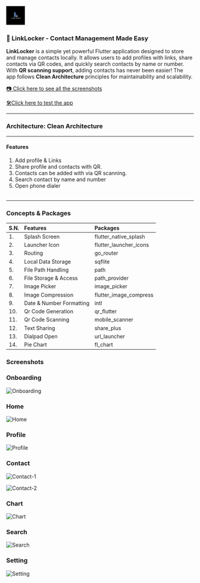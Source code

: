 <img src="https://github.com/BishalTamangDev/linklocker_flutter/blob/main/assets/icons/ic_launcher.png" alt="Application Icon" width="50" height="50">

### 🫙 LinkLocker - Contact Management Made Easy

**LinkLocker** is a simple yet powerful Flutter application designed to store and manage contacts
locally. It allows users to add profiles with links, share contacts via QR codes, and quickly search
contacts by name or number. With **QR scanning support**, adding contacts has never been easier! The
app follows **Clean Architecture** principles for maintainability and scalability.

[📷 Click here to see all the screenshots](https://drive.google.com/drive/folders/1wheLaTbga_IlmDf_9GhigmAIl3f0L5kM?usp=sharing)

[🛠️Click here to test the app](https://drive.google.com/drive/folders/1qPK3B3zq4fK2QRNpAbULSgeyJ7JNHRbq?usp=drive_link)

---
### Architecture: Clean Architecture
---

#### **Features**

1. Add profile & Links
2. Share profile and contacts with QR.
3. Contacts can be added with via QR scanning.
4. Search contact by name and number
5. Open phone dialer
   <br><br>

---

### **Concepts & Packages**

| S.N. | Features                 | Packages               |
|:-----|:-------------------------|:-----------------------|
| 1.   | Splash Screen            | flutter_native_splash  |
| 2.   | Launcher Icon            | flutter_launcher_icons |
| 3.   | Routing                  | go_router              |
| 4.   | Local Data Storage       | sqflite                |
| 5.   | File Path Handling       | path                   |
| 6.   | File Storage & Access    | path_provider          |
| 7.   | Image Picker             | image_picker           |
| 8.   | Image Compression        | flutter_image_compress |
| 9.   | Date & Number Formatting | intl                   |
| 10.  | Qr Code Generation       | qr_flutter             |
| 11.  | Qr Code Scanning         | mobile_scanner         |
| 12.  | Text Sharing             | share_plus             |
| 13.  | Dialpad Open             | url_launcher           |
| 14.  | Pie Chart                | fl_chart               |

### Screenshots

### Onboarding

![Onboarding](https://drive.google.com/thumbnail?id=1OmEDaIL89b_6tImLi_0x8dAtx67z-ca9&sz=s800)

### Home

![Home](https://drive.google.com/thumbnail?id=1AU5KL0JafnNH3056KNq_GxnViEJrpVdq&sz=s800)

### Profile

![Profile](https://drive.google.com/thumbnail?id=1JaRmYIhya0PsM85pNzPTxKeXNxQaqaW2&sz=s800)

### Contact

![Contact-1](https://drive.google.com/thumbnail?id=1oQwZ9FI7m_wFpd8GMVGKBq4Xbvhtleo5&sz=s800)

![Contact-2](https://drive.google.com/thumbnail?id=1I2TmXV6EIr78Qs7mA2-cD7X30wtgXLfq&sz=s800)

### Chart

![Chart](https://drive.google.com/thumbnail?id=1MBd8Skkl_sd7IG1VOma-W5PWW6lOmS3G&sz=s800)

### Search

![Search](https://drive.google.com/thumbnail?id=1EmrbqCJ2_JYSg-iA0Auvwgfns3DAMGVL&sz=s800)

### Setting

![Setting](https://drive.google.com/thumbnail?id=1hPva5VKWBiBqW00YPQ6j3-f5gsoMKbEA&sz=s800)


